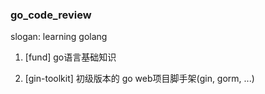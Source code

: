 ### go_code_review 
slogan: learning golang

1. [fund] go语言基础知识

2. [gin-toolkit] 初级版本的 go web项目脚手架(gin, gorm, ...)
